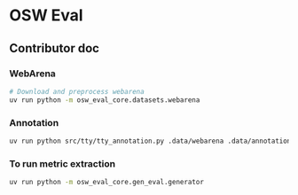 # OSW Eval

## Contributor doc

### WebArena

```bash
# Download and preprocess webarena
uv run python -m osw_eval_core.datasets.webarena
```

### Annotation
```bash
uv run python src/tty/tty_annotation.py .data/webarena .data/annotations/webarena --annotator-id <your name>
```

### To run metric extraction
```bash
uv run python -m osw_eval_core.gen_eval.generator
```
